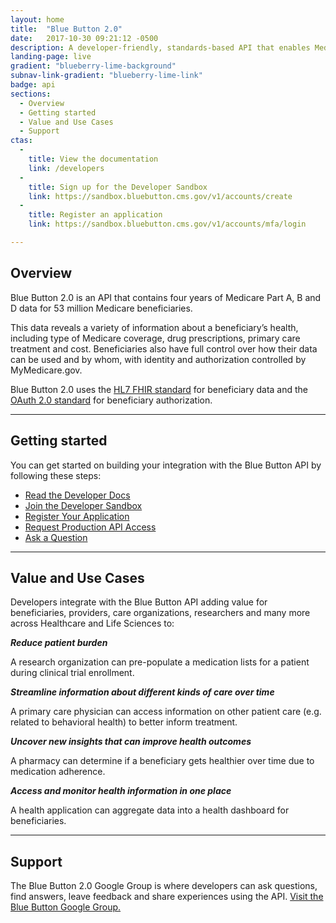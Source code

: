 ```yaml
---
layout: home
title:  "Blue Button 2.0"
date:   2017-10-30 09:21:12 -0500
description: A developer-friendly, standards-based API that enables Medicare beneficiaries to connect their claims data to applications, services and research programs they trust.
landing-page: live
gradient: "blueberry-lime-background"
subnav-link-gradient: "blueberry-lime-link"
badge: api
sections:
  - Overview
  - Getting started
  - Value and Use Cases
  - Support
ctas:
  -
    title: View the documentation
    link: /developers
  -
    title: Sign up for the Developer Sandbox
    link: https://sandbox.bluebutton.cms.gov/v1/accounts/create
  -
    title: Register an application
    link: https://sandbox.bluebutton.cms.gov/v1/accounts/mfa/login

---
```


## Overview

Blue Button 2.0 is an API that contains four years of Medicare Part A, B and D data for 53 million Medicare beneficiaries.

This data reveals a variety of information about a beneficiary’s health, including type of Medicare coverage, drug prescriptions, primary care treatment and cost. Beneficiaries also have full control over how their data can be used and by whom, with identity and authorization controlled by MyMedicare.gov.

Blue Button 2.0 uses the [HL7 FHIR standard](https://www.hl7.org/fhir/) for beneficiary data and the [OAuth 2.0 standard](https://oauth.net/2/) for beneficiary authorization.

---

## Getting started

You can get started on building your integration with the Blue Button API by following these steps:

- [Read the Developer Docs](/developers)
- [Join the Developer Sandbox](https://sandbox.bluebutton.cms.gov/v1/accounts/create)
- [Register Your Application](https://sandbox.bluebutton.cms.gov/v1/accounts/mfa/login)
- [Request Production API Access](https://bluebutton.cms.gov/developers/#production-api-access)
- [Ask a Question](https://groups.google.com/forum/#!forum/Developer-group-for-cms-blue-button-api)

---

## Value and Use Cases

Developers integrate with the Blue Button API adding value for beneficiaries, providers, care organizations, researchers and many more across Healthcare and Life Sciences to:

**_Reduce patient burden_**

A research organization can pre-populate a medication lists for a patient during clinical trial enrollment.

**_Streamline information about different kinds of care over time_**

A primary care physician can access information on other patient care (e.g. related to behavioral health) to better inform treatment.

**_Uncover new insights that can improve health outcomes_**

A pharmacy can determine if a beneficiary gets healthier over time due to medication adherence.

**_Access and monitor health information in one place_**

A health application can aggregate data into a health dashboard for beneficiaries.

---

## Support

The Blue Button 2.0 Google Group is where developers can ask questions, find answers, leave feedback and share experiences using the API. [Visit the Blue Button Google Group.](https://groups.google.com/forum/#!forum/developer-group-for-cms-blue-button-api)

